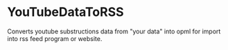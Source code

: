 # YouTubeDataToRSS
Converts youtube substructions data from "your data" into opml for import into rss feed program or website.
